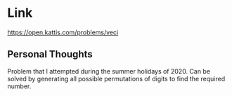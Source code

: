 # Link

https://open.kattis.com/problems/veci

## Personal Thoughts

Problem that I attempted during the summer holidays of 2020. Can be solved by generating all possible permutations of digits to find the required number.

